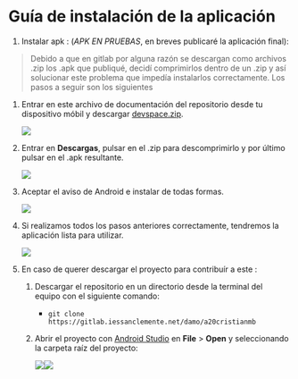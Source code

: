 # Guía de instalación de la aplicación
1. Instalar apk : (*APK EN PRUEBAS*, en breves publicaré la aplicación final):

> Debido a que en gitlab por alguna razón se descargan como archivos .zip los .apk que publiqué, decidí comprimirlos dentro de un .zip y así solucionar este problema que impedía instalarlos correctamente. Los pasos a seguir son los siguientes

   1. Entrar en este archivo de documentación del repositorio desde tu dispositivo móbil y descargar [devspace.zip](./devspace.zip). 

      ![](doc/img/installation_1.svg)

   2. Entrar en **Descargas**, pulsar en el .zip para descomprimirlo y por último pulsar en el .apk resultante. 

      ![](doc/img/installation_2.svg)

   3. Aceptar el aviso de Android e instalar de todas formas.
      
      ![](doc/img/installation_3.svg)

   4. Si realizamos todos los pasos anteriores correctamente, tendremos la aplicación lista para utilizar.

      ![](doc/img/installation_4.svg)

   6. En caso de querer descargar el proyecto para contribuír a este :

      1. Descargar el repositorio en un directorio desde la terminal del equipo con el siguiente comando:
      
         * `git clone https://gitlab.iessanclemente.net/damo/a20cristianmb`

      2. Abrir el proyecto con [Android Studio](https://developer.android.com/studio) en **File** > **Open** y seleccionando la carpeta raíz del proyecto:

         ![](doc/img/android_studio_1.svg)![](doc/img/android_studio_2.svg)

